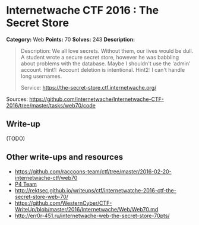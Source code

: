 # Internetwache CTF 2016 : The Secret Store

**Category:** Web
**Points:** 70
**Solves:** 243
**Description:**

> Description: We all love secrets. Without them, our lives would be dull. A student wrote a secure secret store, however he was babbling about problems with the database. Maybe I shouldn't use the 'admin' account. Hint1: Account deletion is intentional. Hint2: I can't handle long usernames.
>
>
> Service: <https://the-secret-store.ctf.internetwache.org/>

Sources: <https://github.com/internetwache/Internetwache-CTF-2016/tree/master/tasks/web70/code>

## Write-up

(TODO)

## Other write-ups and resources

* <https://github.com/raccoons-team/ctf/tree/master/2016-02-20-internetwache-ctf/web70>
* [P4 Team](https://github.com/p4-team/ctf/tree/master/2016-02-20-internetwache/web_70)
* <http://rektsec.github.io/writeups/ctf/internetwatche-2016-ctf-the-secret-store-web-70/>
* <https://github.com/WesternCyber/CTF-WriteUp/blob/master/2016/Internetwache/Web/Web70.md>
* <http://err0r-451.ru/internetwache-web-the-secret-store-70pts/>
